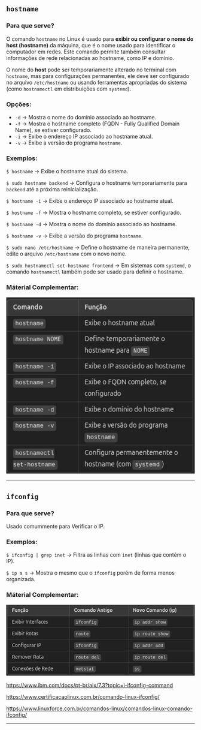 ## `hostname`

### Para que serve?
O comando `hostname` no Linux é usado para **exibir ou configurar o nome do host (hostname)** da máquina, que é o nome usado para identificar o computador em redes. Este comando permite também consultar informações de rede relacionadas ao hostname, como IP e domínio.

O nome do **host** pode ser temporariamente alterado no terminal com `hostname`, mas para configurações permanentes, ele deve ser configurado no arquivo `/etc/hostname` ou usando ferramentas apropriadas do sistema (como `hostnamectl` em distribuições com `systemd`).

### Opções:
- `-d` → Mostra o nome do domínio associado ao hostname.
- `-f` → Mostra o hostname completo (FQDN - Fully Qualified Domain Name), se estiver configurado.
- `-i` → Exibe o endereço IP associado ao hostname atual.
- `-v` → Exibe a versão do programa `hostname`.

### Exemplos:
`$ hostname` → Exibe o hostname atual do sistema.

`$ sudo hostname backend` → Configura o hostname temporariamente para `backend` até a próxima reinicialização.

`$ hostname -i` → Exibe o endereço IP associado ao hostname atual.

`$ hostname -f` → Mostra o hostname completo, se estiver configurado.

`$ hostname -d` → Mostra o nome do domínio associado ao hostname.

`$ hostname -v` → Exibe a versão do programa `hostname`.


`$ sudo nano /etc/hostname` → Define o hostname de maneira permanente, edite o arquivo `/etc/hostname` com o novo nome.


`$ sudo hostnamectl set-hostname frontend` → Em sistemas com `systemd`, o comando `hostnamectl` também pode ser usado para definir o hostname.

### Máterial Complementar:
<img src="https://github.com/pedcravo/Wiki/blob/main/Linux/hostname.png" width="600px">

---

## `ifconfig`

### Para que serve?
Usado comummente para Verificar o IP.

### Exemplos:
`$ ifconfig | grep inet` → Filtra as linhas com `inet` (linhas que contém o IP).

`$ ip a s` → Mostra o mesmo que o `ifconfig` porém de forma menos organizada.

### Máterial Complementar:
<img src="https://github.com/pedcravo/Wiki/blob/main/Linux/ifconfig.webp" width="600px">

https://www.ibm.com/docs/pt-br/aix/7.3?topic=i-ifconfig-command

https://www.certificacaolinux.com.br/comando-linux-ifconfig/

https://www.linuxforce.com.br/comandos-linux/comandos-linux-comando-ifconfig/

---